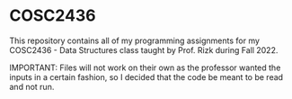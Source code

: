 # COSC2436
This repository contains all of my programming assignments for my COSC2436 - Data Structures
class taught by Prof. Rizk during Fall 2022.

IMPORTANT: Files will not work on their own as the professor wanted the inputs in a certain fashion, so I decided that the code be meant to be read and not run.
